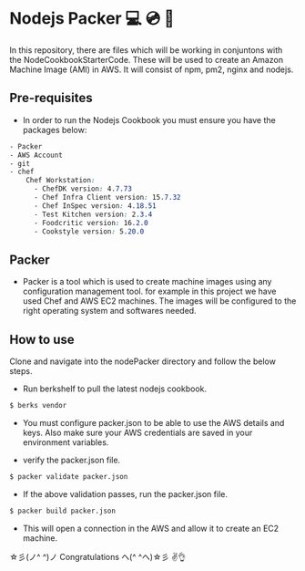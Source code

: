 # Nodejs Packer :computer: :cd: :electric_plug:
In this repository, there are files which will be working in conjuntons with the NodeCookbookStarterCode. These will be used to create an Amazon Machine Image (AMI) in AWS. It will consist of npm, pm2, nginx and nodejs.


## Pre-requisites
- In order to run the Nodejs Cookbook you must ensure you have the packages below:

```CSS
- Packer
- AWS Account
- git
- chef
    Chef Workstation:
      - ChefDK version: 4.7.73
      - Chef Infra Client version: 15.7.32
      - Chef InSpec version: 4.18.51
      - Test Kitchen version: 2.3.4
      - Foodcritic version: 16.2.0
      - Cookstyle version: 5.20.0
```


## Packer
- Packer is a tool which is used to create machine images using any configuration management tool. for example in this project we have used Chef and AWS EC2 machines. The images will be configured to the right operating system and softwares needed.

## How to use
Clone and navigate into the nodePacker directory and follow the below steps.
- Run berkshelf to pull the latest nodejs cookbook.
```bash
$ berks vendor
```
- You must configure packer.json to be able to use the AWS details and keys. Also make sure your AWS credentials are saved in your environment variables.

- verify the packer.json file.

```bash
$ packer validate packer.json
```
- If the above validation passes, run the packer.json file.

```bash
$ packer build packer.json
```
- This will open a connection in the AWS and allow it to create an EC2 machine.

☆彡(ノ^ ^)ノ Congratulations ヘ(^ ^ヘ)☆彡
:v::ok_hand:
